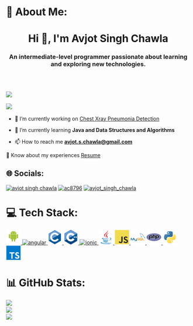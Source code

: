 # 💫 About Me:
<h1 align="center">Hi 👋, I'm Avjot Singh Chawla</h1>
<h3 align="center">An intermediate-level programmer passionate about learning and exploring new technologies.</h3>

</h3><br><br><p align="left"> <img src="https://raw.githubusercontent.com/Avjot-Chawla/profile-views/main/views.svg" width="200">
  
[![](https://visitcount.itsvg.in/api?id=Avjot-Chawla&icon=5&color=0)](https://visitcount.itsvg.in)

- 🔭 I’m currently working on [Chest Xray Pneumonia Detection](https://github.com/Avjot-Chawla/Chest-Xray-Pneumonia-Detection)

- 🌱 I’m currently learning **Java and Data Structures and Algorithms**

- 📫 How to reach me **avjot.s.chawla@gmail.com**

📄 Know about my experiences [Resume](https://drive.google.com/file/d/1nv54PJh0rVOCUbPd9HDZhI5XpJ7pH0Uv/view?usp=sharing)

## 🌐 Socials:
<p align="left">
<a href="https://linkedin.com/in/avjot-singh-chawla" target="blank"><img align="center" src="https://raw.githubusercontent.com/rahuldkjain/github-profile-readme-generator/master/src/images/icons/Social/linked-in-alt.svg" alt="avjot singh chawla" height="30" width="40" /></a>
<a href="https://www.hackerrank.com/ac8796" target="blank"><img align="center" src="https://raw.githubusercontent.com/rahuldkjain/github-profile-readme-generator/master/src/images/icons/Social/hackerrank.svg" alt="ac8796" height="30" width="40" /></a>
<a href="https://www.leetcode.com/avjot_singh_chawla" target="blank"><img align="center" src="https://raw.githubusercontent.com/rahuldkjain/github-profile-readme-generator/master/src/images/icons/Social/leet-code.svg" alt="avjot_singh_chawla" height="30" width="40" /></a>
</p>

# 💻 Tech Stack:
<p align="left"> <a href="https://developer.android.com" target="_blank" rel="noreferrer"> <img src="https://raw.githubusercontent.com/devicons/devicon/master/icons/android/android-original-wordmark.svg" alt="android" width="40" height="40"/> </a> <a href="https://angular.io" target="_blank" rel="noreferrer"> <img src="https://angular.io/assets/images/logos/angular/angular.svg" alt="angular" width="40" height="40"/> </a> <a href="https://www.cprogramming.com/" target="_blank" rel="noreferrer"> <img src="https://raw.githubusercontent.com/devicons/devicon/master/icons/c/c-original.svg" alt="c" width="40" height="40"/> </a> <a href="https://www.w3schools.com/cpp/" target="_blank" rel="noreferrer"> <img src="https://raw.githubusercontent.com/devicons/devicon/master/icons/cplusplus/cplusplus-original.svg" alt="cplusplus" width="40" height="40"/> </a> <a href="https://ionicframework.com" target="_blank" rel="noreferrer"> <img src="https://upload.wikimedia.org/wikipedia/commons/d/d1/Ionic_Logo.svg" alt="ionic" width="40" height="40"/> </a> <a href="https://www.java.com" target="_blank" rel="noreferrer"> <img src="https://raw.githubusercontent.com/devicons/devicon/master/icons/java/java-original.svg" alt="java" width="40" height="40"/> </a> <a href="https://developer.mozilla.org/en-US/docs/Web/JavaScript" target="_blank" rel="noreferrer"> <img src="https://raw.githubusercontent.com/devicons/devicon/master/icons/javascript/javascript-original.svg" alt="javascript" width="40" height="40"/> </a> <a href="https://www.mysql.com/" target="_blank" rel="noreferrer"> <img src="https://raw.githubusercontent.com/devicons/devicon/master/icons/mysql/mysql-original-wordmark.svg" alt="mysql" width="40" height="40"/> </a> <a href="https://www.php.net" target="_blank" rel="noreferrer"> <img src="https://raw.githubusercontent.com/devicons/devicon/master/icons/php/php-original.svg" alt="php" width="40" height="40"/> </a> <a href="https://www.python.org" target="_blank" rel="noreferrer"> <img src="https://raw.githubusercontent.com/devicons/devicon/master/icons/python/python-original.svg" alt="python" width="40" height="40"/> </a> <a href="https://www.typescriptlang.org/" target="_blank" rel="noreferrer"> <img src="https://raw.githubusercontent.com/devicons/devicon/master/icons/typescript/typescript-original.svg" alt="typescript" width="40" height="40"/> </a> </p>

# 📊 GitHub Stats:
![](https://github-readme-stats.vercel.app/api?username=Avjot-Chawla&theme=onedark&hide_border=false&include_all_commits=false&count_private=false)<br/>
![](https://github-readme-streak-stats.herokuapp.com/?user=Avjot-Chawla&theme=onedark&hide_border=false)<br/>
![](https://github-readme-stats.vercel.app/api/top-langs/?username=Avjot-Chawla&theme=onedark&hide_border=false&include_all_commits=false&count_private=false&layout=compact)
